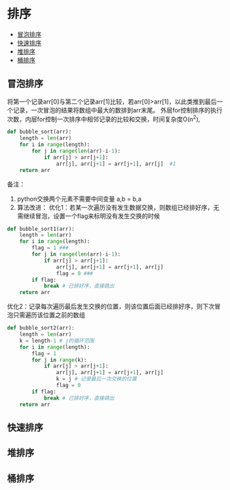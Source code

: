 # 排序
<!-- GFM-TOC -->
* [冒泡排序](#冒泡排序)
* [快速排序](#快速排序)
* [堆排序](堆排序)
* [桶排序](桶排序)
<!-- GFM-TOC -->

## 冒泡排序
将第一个记录arr[0]与第二个记录arr[1]比较，若arr[0]>arr[1]，以此类推到最后一个记录，一次冒泡的结果将数组中最大的数排到arr末尾。
外层for控制排序的执行次数，内层for控制一次排序中相邻记录的比较和交换，时间复杂度O(n<sup>2</sup>),

```python
def bubble_sort(arr):
    length = len(arr)
    for i in range(length):
        for j in range(len(arr)-i-1):
            if arr[j] > arr[j+1]:
                arr[j], arr[j+1] = arr[j+1], arr[j]  #1
    return arr
```
备注：
1. python交换两个元素不需要中间变量  a,b = b,a
2. 算法改进：
优化1：若某一次遍历没有发生数据交换，则数组已经排好序，无需继续冒泡，设置一个flag来标明没有发生交换的时候
```python
def bubble_sort1(arr):
    length = len(arr)
    for i in range(length):
        flag = 1 ###
        for j in range(len(arr)-i-1):
            if arr[j] > arr[j+1]:
                arr[j], arr[j+1] = arr[j+1], arr[j]
                flag = 0 ###
        if flag:
            break # 已排好序，直接跳出
    return arr
```

优化2：记录每次遍历最后发生交换的位置，则该位置后面已经排好序，则下次冒泡只需遍历该位置之前的数组
```python
def bubble_sort2(arr):
    length = len(arr)
    k = length-1 # j的循环范围
    for i in range(length):
        flag = 1
        for j in range(k):
            if arr[j] > arr[j+1]:
                arr[j], arr[j+1] = arr[j+1], arr[j]
                k = j # 记录最后一次交换的位置
                flag = 0
        if flag:
            break # 已排好序，直接跳出
    return arr
```

## 快速排序

## 堆排序

## 桶排序